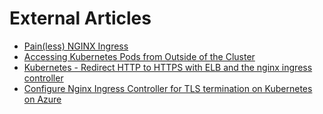 # External Articles

- [Pain(less) NGINX Ingress](https://danielfm.me/posts/painless-nginx-ingress.html)
- [Accessing Kubernetes Pods from Outside of the Cluster](http://alesnosek.com/blog/2017/02/14/accessing-kubernetes-pods-from-outside-of-the-cluster)
- [Kubernetes - Redirect HTTP to HTTPS with ELB and the nginx ingress controller](https://dev.to/tomhoule/kubernetes---redirect-http-to-https-with-elb-and-the-nginx-ingress-controller)
- [Configure Nginx Ingress Controller for TLS termination on Kubernetes on Azure](https://blogs.technet.microsoft.com/livedevopsinjapan/2017/02/28/configure-nginx-ingress-controller-for-tls-termination-on-kubernetes-on-azure-2/)
